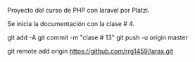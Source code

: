 Proyecto del curso de PHP con laravel por Platzi.

Se inicia la documentación con la clase # 4.

git add -A
git commit -m "clase # 13"
git push -u origin master





git remote add origin https://github.com/rrg1459/larax.git
